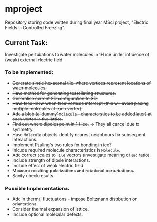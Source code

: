 # mproject
Repository storing code written during final year MSci project, "Electric Fields in Controlled Freezing". 

## Current Task:
Investigate pertubations to water molecules in 1H ice under influence of (weak) external electric field. 

### To be Implemented:

- ~~Generate single hexagonal tile, where vertices represent locations of water molecules.~~
- ~~Have method for generating tessellating structures.~~
- ~~Generalise current 2D configuration to 3D.~~
- ~~Have tiles know when their vertices intercept (this will avoid placing multiple molecules at each vertex).~~
- ~~Add a blob (a 'dummy' `Molecule` - characterstics to be added later) at each vertex in the lattice.~~
- ~~Find out where dipoles point in 1H ice.~~ -> They all cancel due to symmetry.
- Have `Molecule` objects identify nearest neighbours for subsequent interactions.
- Implement Pauling's two rules for bonding in ice?
- Inlcude required molecule characteristics in `Molecule`.
- Add correct scales to `Tile` vectors (investigate meaning of a/c ratio).
- Include strength of dipole interactions.
- Include effect of weak electric field.
- Measure resulting polarizations and rotational perturbations.
- Sanity check results.

### Possible Implementations:
- Add in thermal fluctuations - impose Boltzmann distrbution on orientations. 
- Consider thermal expansion of lattice. 
- Include optional molecular defects.
